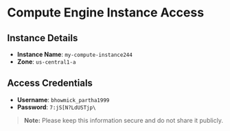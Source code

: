 # Compute Engine Instance Access

## Instance Details
- **Instance Name**: `my-compute-instance244`
- **Zone**: `us-central1-a`

## Access Credentials
- **Username**: `bhowmick_partha1999`
- **Password**: `7:jS[N?LdUSTjp\`

> **Note:** Please keep this information secure and do not share it publicly.
